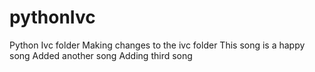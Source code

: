 # pythonIvc
Python Ivc folder
Making changes to the ivc folder
This song is a happy song
Added another song
Adding third song
